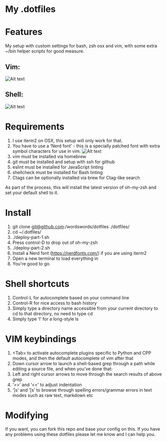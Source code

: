 # My .dotfiles

# Features

My setup with custom settings for bash, zsh osx and vim, with some extra ~/bin helper scripts for good measure.

## Vim:

![Alt text](https://i.imgur.com/LsisDfP.png "My vim setup")

## Shell:

![Alt text](https://i.imgur.com/IN1SwL7.png "My zsh setup")

# Requirements

1. I use iterm2 on OSX, this setup will only work for that.
2. You have to use a ‘Nerd font’ - this is a specially patched font with extra symbol characters for use in vim.
![Alt text](https://i.imgur.com/TOMXk1o.png "iTerm 2 setup")
3. vim must be installed via homebrew
4. git must be installed and setup with ssh for github
5. eslint must be installed for JavaScript linting
6. shellcheck must be installed for Bash linting
7. Ctags can be optionally installed via brew for Ctag-like search

As part of the process, this will install the latest version of oh-my-zsh and set your default shell to it.

# Install

1. git clone git@github.com:/wordswords/dotfiles ./dotfiles/
2. cd ~/.dotfiles/
3. ./deploy-part-1.sh
3. Press control-D to drop out of oh-my-zsh
4. ./deploy-part-2.sh
5. Install a Nerd font (https://nerdfonts.com/) if you are using iterm2
6. Open a new terminal to load everything in
7. You're good to go.

# Shell shortcuts

1. Control-L for autocomplete based on your command line
2. Control-R for nice access to bash history
3. Simply type a directory name accessible from your current directory to cd to that directory, no need to type cd
4. Simply type ‘l’ for a long-style ls

# VIM keybindings

1. &lt;Tab&gt; to activate autocomplete plugins specific to Python and CPP modes, and then the default autocomplete of vim after that
2. Down cursor arrow to launch a shell-based grep through a path while editing a source file, and when you’ve done that:
3. Left and right cursor arrows to move through the search results of above grep
4. ‘>>’ and ‘<<’ to adjust indentation
5. ‘]s’ and ‘[s’ to browse through spelling errors/grammar errors in text modes such as raw text, markdown etc

# Modifying

If you want, you can fork this repo and base your config on this. If you have any problems using these dotfiles please let me know and I can help you.

